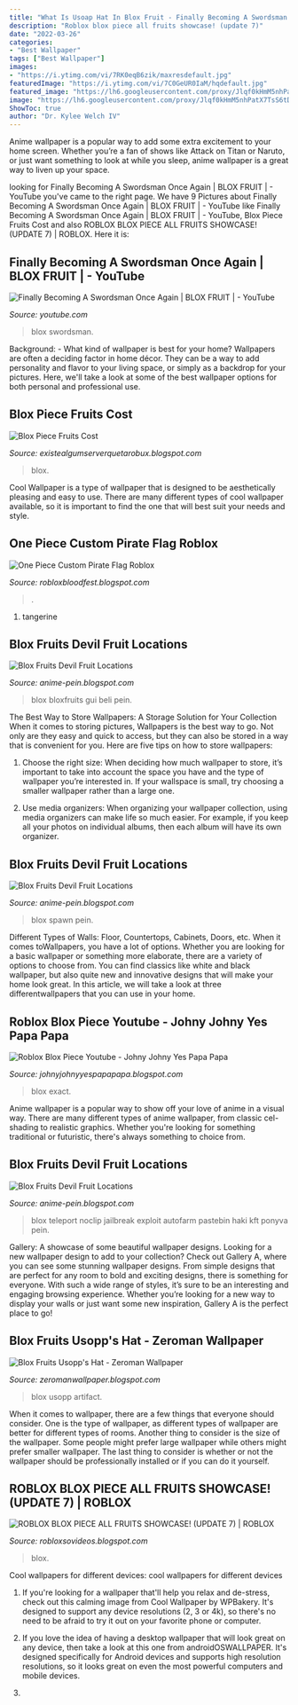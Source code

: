 ```yaml
---
title: "What Is Usoap Hat In Blox Fruit - Finally Becoming A Swordsman Once Again"
description: "Roblox blox piece all fruits showcase! (update 7)"
date: "2022-03-26"
categories:
- "Best Wallpaper"
tags: ["Best Wallpaper"]
images:
- "https://i.ytimg.com/vi/7RK0eqB6zik/maxresdefault.jpg"
featuredImage: "https://i.ytimg.com/vi/7C0GeUR0IaM/hqdefault.jpg"
featured_image: "https://lh6.googleusercontent.com/proxy/Jlqf0kHmM5nhPatX7TsS6tDeNLE_fbvP1VT7cviRBIRR_J4b0oPCgLlYIhDMamz1tOOQGx6xsS9APL1Ak6U0iiLBqxxuUbyy=w1200-h630-pd"
image: "https://lh6.googleusercontent.com/proxy/Jlqf0kHmM5nhPatX7TsS6tDeNLE_fbvP1VT7cviRBIRR_J4b0oPCgLlYIhDMamz1tOOQGx6xsS9APL1Ak6U0iiLBqxxuUbyy=w1200-h630-pd"
ShowToc: true
author: "Dr. Kylee Welch IV"
---
```



Anime wallpaper is a popular way to add some extra excitement to your home screen. Whether you’re a fan of shows like Attack on Titan or Naruto, or just want something to look at while you sleep, anime wallpaper is a great way to liven up your space.

	

		
looking for Finally Becoming A Swordsman Once Again | BLOX FRUIT | - YouTube you've came to the right page. We have 9 Pictures about Finally Becoming A Swordsman Once Again | BLOX FRUIT | - YouTube like Finally Becoming A Swordsman Once Again | BLOX FRUIT | - YouTube, Blox Piece Fruits Cost and also ROBLOX BLOX PIECE ALL FRUITS SHOWCASE! (UPDATE 7) | ROBLOX. Here it is:
		
    
## Finally Becoming A Swordsman Once Again | BLOX FRUIT | - YouTube

<img loading=lazy src="https://i.ytimg.com/vi/enKhNSsthJw/maxresdefault.jpg" onerror="this.onerror=null;this.src='https://tse2.mm.bing.net/th?id=OIP.nsjaKXuyg-vXRx8GuYP7EgHaEK&amp;pid=15.1';" alt="Finally Becoming A Swordsman Once Again | BLOX FRUIT | - YouTube">

_Source: youtube.com_

>blox swordsman. 

	

Background: - What kind of wallpaper is best for your home?
Wallpapers are often a deciding factor in home décor. They can be a way to add personality and flavor to your living space, or simply as a backdrop for your pictures. Here, we'll take a look at some of the best wallpaper options for both personal and professional use.

    
## Blox Piece Fruits Cost

<img loading=lazy src="https://lh6.googleusercontent.com/proxy/Jlqf0kHmM5nhPatX7TsS6tDeNLE_fbvP1VT7cviRBIRR_J4b0oPCgLlYIhDMamz1tOOQGx6xsS9APL1Ak6U0iiLBqxxuUbyy=w1200-h630-pd" onerror="this.onerror=null;this.src='https://tse2.mm.bing.net/th?id=OIP.mxm4AOa1RIkX4n2AAC6KFwHaD4&amp;pid=15.1';" alt="Blox Piece Fruits Cost">

_Source: existealgumserverquetarobux.blogspot.com_

>blox. 

	

Cool Wallpaper is a type of wallpaper that is designed to be aesthetically pleasing and easy to use. There are many different types of cool wallpaper available, so it is important to find the one that will best suit your needs and style.

    
## One Piece Custom Pirate Flag Roblox

<img loading=lazy src="https://lh6.googleusercontent.com/proxy/WoRtlCw9KMfunMKcnSfWLY5DDVUKpjmYMzUvNUxj11Av5pVhchRtD1rc2QZXe4D_ZCDAcqSEDHMYESpwGxomSqZ-kuNbDGg6iRJzNOAxZJOKhbWgWgZN3_XwLZa-WaBI=w1200-h630-p-k-no-nu" onerror="this.onerror=null;this.src='https://tse3.mm.bing.net/th?id=OIP.aiv_gFsHiSIECZLScGGJnwHaEj&amp;pid=15.1';" alt="One Piece Custom Pirate Flag Roblox">

_Source: robloxbloodfest.blogspot.com_

>. 

	

1. tangerine 

    
## Blox Fruits Devil Fruit Locations

<img loading=lazy src="https://i.ytimg.com/vi/bKd2Sn1v7lc/maxresdefault.jpg" onerror="this.onerror=null;this.src='https://tse4.mm.bing.net/th?id=OIP.uaVGfxohq9PxHFb9qjA2lwHaEK&amp;pid=15.1';" alt="Blox Fruits Devil Fruit Locations">

_Source: anime-pein.blogspot.com_

>blox bloxfruits gui beli pein. 

	

The Best Way to Store Wallpapers: A Storage Solution for Your Collection
When it comes to storing pictures, Wallpapers is the best way to go. Not only are they easy and quick to access, but they can also be stored in a way that is convenient for you. Here are five tips on how to store wallpapers:
1) Choose the right size: When deciding how much wallpaper to store, it’s important to take into account the space you have and the type of wallpaper you’re interested in. If your wallspace is small, try choosing a smaller wallpaper rather than a large one.

2) Use media organizers: When organizing your wallpaper collection, using media organizers can make life so much easier. For example, if you keep all your photos on individual albums, then each album will have its own organizer.

    
## Blox Fruits Devil Fruit Locations

<img loading=lazy src="https://i.ytimg.com/vi/DSYlyQyxDlE/maxresdefault.jpg" onerror="this.onerror=null;this.src='https://tse2.mm.bing.net/th?id=OIP.-utaXjMhAUSiC4UOeVSs-AHaEK&amp;pid=15.1';" alt="Blox Fruits Devil Fruit Locations">

_Source: anime-pein.blogspot.com_

>blox spawn pein. 

	

Different Types of Walls: Floor, Countertops, Cabinets, Doors, etc.
When it comes toWallpapers, you have a lot of options. Whether you are looking for a basic wallpaper or something more elaborate, there are a variety of options to choose from. You can find classics like white and black wallpaper, but also quite new and innovative designs that will make your home look great. In this article, we will take a look at three differentwallpapers that you can use in your home.

    
## Roblox Blox Piece Youtube - Johny Johny Yes Papa Papa

<img loading=lazy src="https://i.ytimg.com/vi/7RK0eqB6zik/maxresdefault.jpg" onerror="this.onerror=null;this.src='https://tse4.mm.bing.net/th?id=OIP.Ny-HAcKWbuUqbC_5kk5V3gHaEK&amp;pid=15.1';" alt="Roblox Blox Piece Youtube - Johny Johny Yes Papa Papa">

_Source: johnyjohnyyespapapapa.blogspot.com_

>blox exact. 

	

Anime wallpaper is a popular way to show off your love of anime in a visual way. There are many different types of anime wallpaper, from classic cel-shading to realistic graphics. Whether you're looking for something traditional or futuristic, there's always something to choice from.

    
## Blox Fruits Devil Fruit Locations

<img loading=lazy src="https://i.ytimg.com/vi/NxmMmev8Uds/maxresdefault.jpg" onerror="this.onerror=null;this.src='https://tse2.mm.bing.net/th?id=OIP.q7qQ3FCZMlDeyznO2RgbVAHaEK&amp;pid=15.1';" alt="Blox Fruits Devil Fruit Locations">

_Source: anime-pein.blogspot.com_

>blox teleport noclip jailbreak exploit autofarm pastebin haki kft ponyva pein. 

	

Gallery: A showcase of some beautiful wallpaper designs.
Looking for a new wallpaper design to add to your collection? Check out Gallery A, where you can see some stunning wallpaper designs. From simple designs that are perfect for any room to bold and exciting designs, there is something for everyone. With such a wide range of styles, it’s sure to be an interesting and engaging browsing experience. Whether you’re looking for a new way to display your walls or just want some new inspiration, Gallery A is the perfect place to go!





	
	
    
## Blox Fruits Usopp&#039;s Hat - Zeroman Wallpaper

<img loading=lazy src="https://i.ytimg.com/vi/lJq4QX5OX3Q/mqdefault.jpg" onerror="this.onerror=null;this.src='https://tse4.mm.bing.net/th?id=OIP.JjeLANarCrnjKBgUdneEHAAAAA&amp;pid=15.1';" alt="Blox Fruits Usopp&#039;s Hat - Zeroman Wallpaper">

_Source: zeromanwallpaper.blogspot.com_

>blox usopp artifact. 

	

When it comes to wallpaper, there are a few things that everyone should consider. One is the type of wallpaper, as different types of wallpaper are better for different types of rooms. Another thing to consider is the size of the wallpaper. Some people might prefer large wallpaper while others might prefer smaller wallpaper. The last thing to consider is whether or not the wallpaper should be professionally installed or if you can do it yourself.

    
## ROBLOX BLOX PIECE ALL FRUITS SHOWCASE! (UPDATE 7) | ROBLOX

<img loading=lazy src="https://i.ytimg.com/vi/7C0GeUR0IaM/hqdefault.jpg" onerror="this.onerror=null;this.src='https://tse1.mm.bing.net/th?id=OIP.1DGAPxylx99WpDmQTKL7PAHaFj&amp;pid=15.1';" alt="ROBLOX BLOX PIECE ALL FRUITS SHOWCASE! (UPDATE 7) | ROBLOX">

_Source: robloxsovideos.blogspot.com_

>blox. 

	

Cool wallpapers for different devices:
cool wallpapers for different devices 

1. If you're looking for a wallpaper that'll help you relax and de-stress, check out this calming image from Cool Wallpaper by WPBakery. It's designed to support any device resolutions (2, 3 or 4k), so there's no need to be afraid to try it out on your favorite phone or computer.

2. If you love the idea of having a desktop wallpaper that will look great on any device, then take a look at this one from androidOSWALLPAPER. It's designed specifically for Android devices and supports high resolution resolutions, so it looks great on even the most powerful computers and mobile devices.

3.

